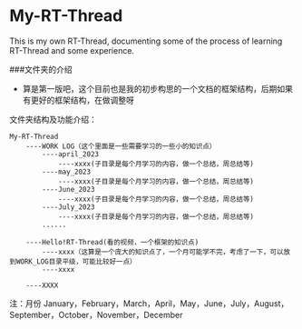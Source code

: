 # My-RT-Thread
This is my own RT-Thread, documenting some of the process of learning RT-Thread and some experience.


###文件夹的介绍
- 算是第一版吧，这个目前也是我的初步构思的一个文档的框架结构，后期如果有更好的框架结构，在做调整呀

文件夹结构及功能介绍：

	My-RT-Thread
		----WORK LOG（这个里面是一些需要学习的一些小的知识点）
			----april_2023
            	----xxxx(子目录是每个月学习的内容，做一个总结，周总结等)
			----may_2023
            	----xxxx(子目录是每个月学习的内容，做一个总结，周总结等)
			----June_2023
            	----xxxx(子目录是每个月学习的内容，做一个总结，周总结等)
			----July_2023
            	----xxxx(子目录是每个月学习的内容，做一个总结，周总结等)
			......
			
		----Hello!RT-Thread(看的视频，一个框架的知识点)
			----xxxx（这算是一个庞大的知识点了，一个月可能学不完，考虑了一下，可以放到WORK_LOG目录平级，可能比较好一点）
			----xxxx
		
        ----XXXX

注：月份 January，February，March，April，May，June，July，August，September，October，November，December